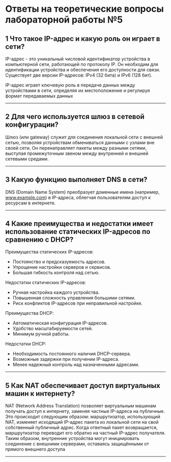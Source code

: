 # Ответы на теоретические вопросы лабораторной работы №5

## 1 Что такое IP-адрес и какую роль он играет в сети?
IP-адрес - это уникальный числовой идентификатор устройства в компьютерной сети, работающей по протоколу IP. Он необходим для идентификации устройства и обеспечения его доступности для связи. Существует две версии IP-адресов: IPv4 (32 бита) и IPv6 (128 бит).

IP-адрес играет ключевую роль в передаче данных между устройствами в сети, определяя их местоположение и регулируя формат передаваемых данных

---


## 2 Для чего используется шлюз в сетевой конфигурации?
Шлюз (или gateway) служит для соединения локальной сети с внешней сетью, позволяя устройствам обмениваться данными с узлами вне своей сети. Он перенаправляет пакеты между разными сетями, выступая промежуточным звеном между внутренней и внешней сетевыми средами.

---

## 3 Какую функцию выполняет DNS в сети?
DNS (Domain Name System) преобразует доменные имена (например, www.example.com) в IP-адреса, облегчая пользователям доступ к ресурсам в интернете.

---

## 4 Какие преимущества и недостатки имеет использование статических IP-адресов по сравнению с DHCP?
Преимущества статических IP-адресов:

- Постоянство и предсказуемость адресов.
- Упрощение настройки серверов и сервисов.
- Большая гибкость контроля над сетью.

Недостатки статических IP-адресов:

- Ручная настройка каждого устройства.
- Повышенная сложность управления большими сетями.
- Риск конфликтов IP-адресов при неправильной настройке.

Преимущества DHCP:

- Автоматическая конфигурация IP-адресов.
- Удобство масштабируемости сетей.
- Минимум ручной работы.

Недостатки DHCP:

- Необходимость постоянного наличия DHCP-сервера.
- Возможные задержки при получении IP-адреса.
- Менее надежный контроль над назначенными адресами.

---

## 5 Как NAT обеспечивает доступ виртуальных машин к интернету?
NAT (Network Address Translation) позволяет виртуальным машинам получать доступ к интернету, заменяя частные IP-адреса на публичные. Это происходит следующим образом: маршрутизатор, использующий NAT, изменяет исходящий IP-адрес пакета из локальной сети на свой собственный публичный адрес. Когда ответный пакет возвращается, маршрутизатор переводит его обратно на частный IP-адрес получателя. Таким образом, внутренние устройства могут инициировать соединение с внешними серверами, оставаясь защищёнными от прямого внешнего доступа

---
